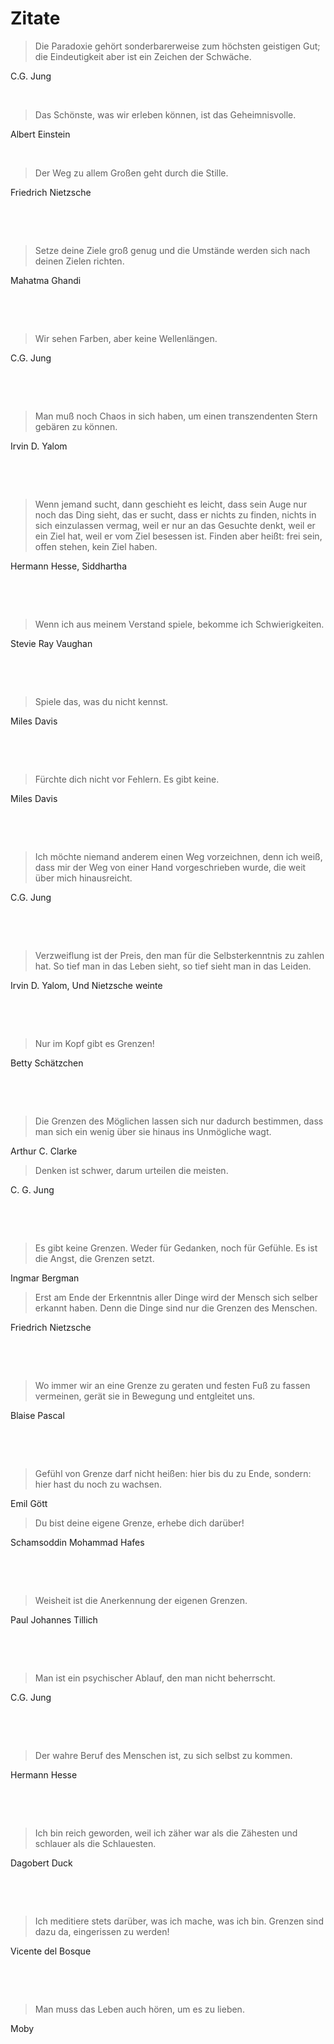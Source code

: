 # Zitate

> Die Paradoxie gehört sonderbarerweise zum höchsten geistigen Gut; die Eindeutigkeit aber ist ein Zeichen der Schwäche.

C.G. Jung

   

​    

> Das Schönste, was wir erleben können, ist das Geheimnisvolle.

 Albert Einstein

   

​    

> Der Weg zu allem Großen geht durch die Stille.

Friedrich Nietzsche

​      

​    

>  Setze deine Ziele groß genug und die Umstände werden sich nach deinen Zielen richten.

Mahatma Ghandi

​       

​    

>  Wir sehen Farben, aber keine Wellenlängen.

C.G. Jung

​    

​    

> Man muß noch Chaos in sich haben, um einen transzendenten Stern gebären zu können.

Irvin D. Yalom

​    

​    

> Wenn jemand sucht, dann geschieht es leicht, dass sein Auge nur  noch das Ding sieht, das er sucht, dass er nichts zu finden, nichts in  sich einzulassen vermag, weil er nur an das Gesuchte denkt, weil er ein  Ziel hat, weil er vom Ziel besessen ist. Finden aber heißt: frei sein,  offen stehen, kein Ziel haben.

Hermann Hesse, Siddhartha

​     

​    

> Wenn ich aus meinem Verstand spiele, bekomme ich Schwierigkeiten.

Stevie Ray Vaughan

​     

​    

> Spiele das, was du nicht kennst.

Miles Davis

​     

​    

> Fürchte dich nicht vor Fehlern. Es gibt keine.

Miles Davis

​     

​    

> Ich möchte niemand anderem einen Weg vorzeichnen, denn ich weiß, dass mir der Weg von einer Hand vorgeschrieben wurde, die weit über  mich hinausreicht.

C.G. Jung

​     

​    

> Verzweiflung ist der Preis, den man für die Selbsterkenntnis zu  zahlen hat. So tief man in das Leben sieht, so tief sieht man in das  Leiden.

 Irvin D. Yalom, Und Nietzsche weinte

​    

​     

> Nur im Kopf gibt es Grenzen!

Betty Schätzchen

​     

​    

> Die Grenzen des Möglichen lassen sich nur dadurch bestimmen, dass man sich ein wenig über sie hinaus ins Unmögliche wagt.

Arthur C. Clarke

 

> Denken ist schwer, darum urteilen die meisten.

C. G. Jung

​     

​    

> Es gibt keine Grenzen. Weder für Gedanken, noch für Gefühle. Es ist die Angst, die Grenzen setzt.

Ingmar Bergman

 

> Erst am Ende der Erkenntnis aller Dinge wird der Mensch sich  selber erkannt haben. Denn die Dinge sind nur die Grenzen des Menschen.

Friedrich Nietzsche

​     

​    

> Wo immer wir an eine Grenze zu geraten und festen Fuß zu fassen vermeinen, gerät sie in Bewegung und entgleitet uns.

Blaise Pascal

​     

​    

> Gefühl von Grenze darf nicht heißen: hier bis du zu Ende, sondern: hier hast du noch zu wachsen.

Emil Gött

 

> Du bist deine eigene Grenze, erhebe dich darüber!

Schamsoddin Mohammad Hafes

​     

​    

> Weisheit ist die Anerkennung der eigenen Grenzen.

Paul Johannes Tillich

​     

​    

> Man ist ein psychischer Ablauf, den man nicht beherrscht.

C.G. Jung

​     

​    

> Der wahre Beruf des Menschen ist, zu sich selbst zu kommen.

Hermann Hesse

​     

​    

> Ich bin reich geworden, weil ich zäher war als die Zähesten und schlauer als die Schlauesten.

Dagobert Duck

​     

​    

> Ich meditiere stets darüber, was ich mache, was ich bin. Grenzen sind dazu da, eingerissen zu werden!

Vicente del Bosque

​     

​    

> Man muss das Leben auch hören, um es zu lieben.

Moby